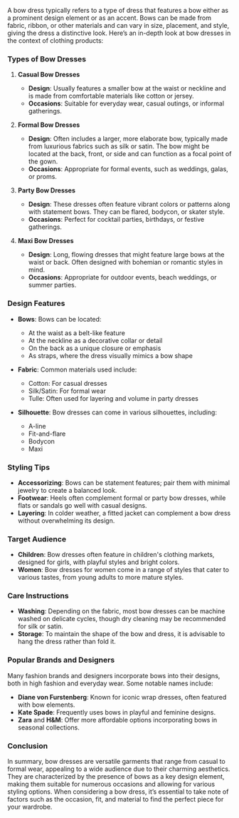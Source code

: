 A bow dress typically refers to a type of dress that features a bow either as a prominent design element or as an accent. Bows can be made from fabric, ribbon, or other materials and can vary in size, placement, and style, giving the dress a distinctive look. Here’s an in-depth look at bow dresses in the context of clothing products:

### Types of Bow Dresses

1. **Casual Bow Dresses**
   - **Design**: Usually features a smaller bow at the waist or neckline and is made from comfortable materials like cotton or jersey.
   - **Occasions**: Suitable for everyday wear, casual outings, or informal gatherings.

2. **Formal Bow Dresses**
   - **Design**: Often includes a larger, more elaborate bow, typically made from luxurious fabrics such as silk or satin. The bow might be located at the back, front, or side and can function as a focal point of the gown.
   - **Occasions**: Appropriate for formal events, such as weddings, galas, or proms.

3. **Party Bow Dresses**
   - **Design**: These dresses often feature vibrant colors or patterns along with statement bows. They can be flared, bodycon, or skater style.
   - **Occasions**: Perfect for cocktail parties, birthdays, or festive gatherings.

4. **Maxi Bow Dresses**
   - **Design**: Long, flowing dresses that might feature large bows at the waist or back. Often designed with bohemian or romantic styles in mind.
   - **Occasions**: Appropriate for outdoor events, beach weddings, or summer parties.

### Design Features

- **Bows**: Bows can be located:
  - At the waist as a belt-like feature
  - At the neckline as a decorative collar or detail
  - On the back as a unique closure or emphasis
  - As straps, where the dress visually mimics a bow shape

- **Fabric**: Common materials used include:
  - Cotton: For casual dresses
  - Silk/Satin: For formal wear
  - Tulle: Often used for layering and volume in party dresses

- **Silhouette**: Bow dresses can come in various silhouettes, including:
  - A-line
  - Fit-and-flare
  - Bodycon
  - Maxi

### Styling Tips

- **Accessorizing**: Bows can be statement features; pair them with minimal jewelry to create a balanced look.
- **Footwear**: Heels often complement formal or party bow dresses, while flats or sandals go well with casual designs.
- **Layering**: In colder weather, a fitted jacket can complement a bow dress without overwhelming its design.

### Target Audience

- **Children**: Bow dresses often feature in children's clothing markets, designed for girls, with playful styles and bright colors.
- **Women**: Bow dresses for women come in a range of styles that cater to various tastes, from young adults to more mature styles.

### Care Instructions

- **Washing**: Depending on the fabric, most bow dresses can be machine washed on delicate cycles, though dry cleaning may be recommended for silk or satin.
- **Storage**: To maintain the shape of the bow and dress, it is advisable to hang the dress rather than fold it.

### Popular Brands and Designers

Many fashion brands and designers incorporate bows into their designs, both in high fashion and everyday wear. Some notable names include:

- **Diane von Furstenberg**: Known for iconic wrap dresses, often featured with bow elements.
- **Kate Spade**: Frequently uses bows in playful and feminine designs.
- **Zara** and **H&M**: Offer more affordable options incorporating bows in seasonal collections.

### Conclusion

In summary, bow dresses are versatile garments that range from casual to formal wear, appealing to a wide audience due to their charming aesthetics. They are characterized by the presence of bows as a key design element, making them suitable for numerous occasions and allowing for various styling options. When considering a bow dress, it’s essential to take note of factors such as the occasion, fit, and material to find the perfect piece for your wardrobe.